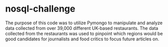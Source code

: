 # nosql-challenge

The purpose of this code was to utilize Pymongo to manipulate and analyze data collected from
over 39,000 different UK-based restaurants.  The data collected from the restaurants was used
to pinpoint which regions would be good candidates for journalists and food critics to focus
future articles on.

